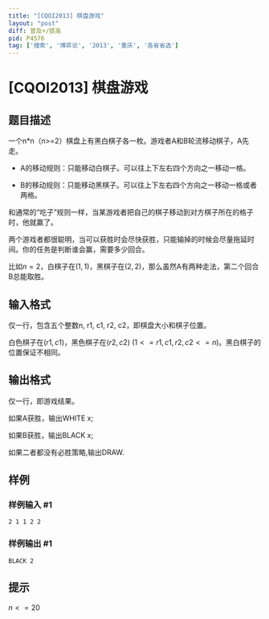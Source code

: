 ```yaml
---
title: "[CQOI2013] 棋盘游戏"
layout: "post"
diff: 普及+/提高
pid: P4576
tag: ['搜索', '博弈论', '2013', '重庆', '各省省选']
---
```

# [CQOI2013] 棋盘游戏
## 题目描述

一个n*n（n>=2）棋盘上有黑白棋子各一枚。游戏者A和B轮流移动棋子，A先走。

 * A的移动规则：只能移动白棋子。可以往上下左右四个方向之一移动一格。
 
 * B的移动规则：只能移动黑棋子。可以往上下左右四个方向之一移动一格或者两格。
 
和通常的“吃子”规则一样，当某游戏者把自己的棋子移动到对方棋子所在的格子时，他就赢了。

两个游戏者都很聪明，当可以获胜时会尽快获胜，只能输掉的时候会尽量拖延时间。你的任务是判断谁会赢，需要多少回合。


比如$n=2$，白棋子在$(1,1)$，黑棋子在$(2,2)$，那么虽然A有两种走法，第二个回合B总能取胜。
## 输入格式

仅一行，包含五个整数n, r1, c1, r2, c2，即棋盘大小和棋子位置。

白色棋子在$(r1,c1)$，黑色棋子在$(r2,c2)$ $(1<=r1,c1,r2,c2<=n)$。黑白棋子的位置保证不相同。
## 输出格式

仅一行，即游戏结果。

如果A获胜，输出WHITE x;

如果B获胜，输出BLACK x;

如果二者都没有必胜策略,输出DRAW.
## 样例

### 样例输入 #1
```
2 1 1 2 2
```
### 样例输出 #1
```
BLACK 2
```
## 提示

$n<=20$
